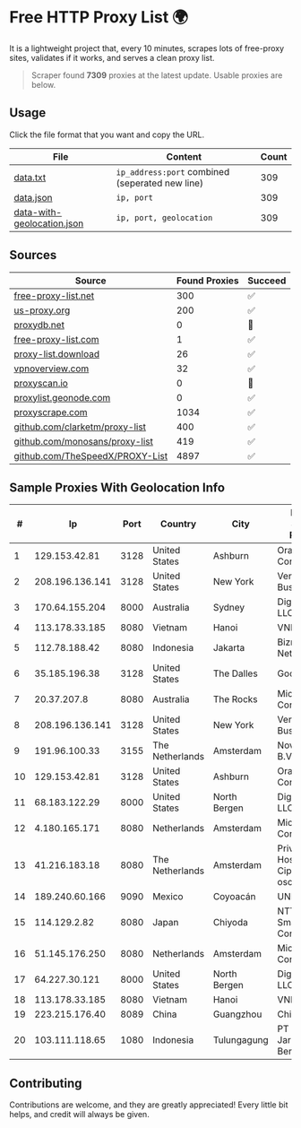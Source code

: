 
# Free HTTP Proxy List 🌍

It is a lightweight project that, every 10 minutes, scrapes lots of free-proxy sites, validates if it works, and serves a clean proxy list.


> Scraper found **7309** proxies at the latest update. Usable proxies are below.

## Usage

Click the file format that you want and copy the URL.


|File|Content|Count|
|----|-------|-----|
|[data.txt](https://raw.githubusercontent.com/themiralay/Proxy-List-World/master/data.txt)|`ip_address:port` combined (seperated new line)|309|
|[data.json](https://raw.githubusercontent.com/themiralay/Proxy-List-World/master/data.json)|`ip, port`|309|
|[data-with-geolocation.json](https://raw.githubusercontent.com/themiralay/Proxy-List-World/master/data-with-geolocation.json)|`ip, port, geolocation`|309|

## Sources

|Source|Found Proxies|Succeed|
|------|-------------|-------|
|[free-proxy-list.net](https://free-proxy-list.net)|300|✅|
|[us-proxy.org](https://www.us-proxy.org)|200|✅|
|[proxydb.net](http://proxydb.net)|0|🚫|
|[free-proxy-list.com](https://free-proxy-list.com/?page=&port=&type%5B%5D=http&type%5B%5D=https&up_time=0&search=Search)|1|✅|
|[proxy-list.download](https://www.proxy-list.download/HTTP)|26|✅|
|[vpnoverview.com](https://vpnoverview.com/privacy/anonymous-browsing/free-proxy-servers)|32|✅|
|[proxyscan.io](https://www.proxyscan.io)|0|🚫|
|[proxylist.geonode.com](https://proxylist.geonode.com/api/proxy-list?limit=300&page=1&sort_by=lastChecked&sort_type=desc&protocols=http,https)|0|✅|
|[proxyscrape.com](https://api.proxyscrape.com/v2/?request=displayproxies&protocol=http&timeout=10000&country=all&ssl=all&anonymity=all)|1034|✅|
|[github.com/clarketm/proxy-list](https://raw.githubusercontent.com/clarketm/proxy-list/master/proxy-list-raw.txt)|400|✅|
|[github.com/monosans/proxy-list](https://raw.githubusercontent.com/monosans/proxy-list/main/proxies/http.txt)|419|✅|
|[github.com/TheSpeedX/PROXY-List](https://raw.githubusercontent.com/TheSpeedX/PROXY-List/master/http.txt)|4897|✅|


## Sample Proxies With Geolocation Info

|#|Ip|Port|Country|City|Internet Service Provider|
|-|--|----|-------|----|-------------------------|
|1|129.153.42.81|3128|United States|Ashburn|Oracle Corporation|
|2|208.196.136.141|3128|United States|New York|Verizon Business|
|3|170.64.155.204|8000|Australia|Sydney|DigitalOcean, LLC|
|4|113.178.33.185|8080|Vietnam|Hanoi|VNPT|
|5|112.78.188.42|8080|Indonesia|Jakarta|Biznet Networks|
|6|35.185.196.38|3128|United States|The Dalles|Google LLC|
|7|20.37.207.8|8080|Australia|The Rocks|Microsoft Corporation|
|8|208.196.136.141|3128|United States|New York|Verizon Business|
|9|191.96.100.33|3155|The Netherlands|Amsterdam|NovoServe B.V.|
|10|129.153.42.81|3128|United States|Ashburn|Oracle Corporation|
|11|68.183.122.29|8000|United States|North Bergen|DigitalOcean, LLC|
|12|4.180.165.171|8080|Netherlands|Amsterdam|Microsoft Corporation|
|13|41.216.183.18|8080|The Netherlands|Amsterdam|Private-Hosting di Cipriano oscar|
|14|189.240.60.166|9090|Mexico|Coyoacán|UNINET|
|15|114.129.2.82|8080|Japan|Chiyoda|NTT SmartConnect Corporation|
|16|51.145.176.250|8080|Netherlands|Amsterdam|Microsoft Corporation|
|17|64.227.30.121|8000|United States|North Bergen|DigitalOcean, LLC|
|18|113.178.33.185|8080|Vietnam|Hanoi|VNPT|
|19|223.215.176.40|8089|China|Guangzhou|Chinanet|
|20|103.111.118.65|1080|Indonesia|Tulungagung|PT Dimensi Jaringan Bersinar|



## Contributing

Contributions are welcome, and they are greatly appreciated! Every
little bit helps, and credit will always be given.

